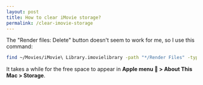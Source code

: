 ```yaml
---
layout: post
title: How to clear iMovie storage?
permalink: /clear-imovie-storage
---
```

The "Render files: Delete" button doesn't seem to work for me, so I use this command:
```sh
find ~/Movies/iMovie\ Library.imovielibrary -path "*/Render Files" -type d -exec rm -r {} +
```
It takes a while for the free space to appear in **Apple menu  > About This Mac > Storage**.
